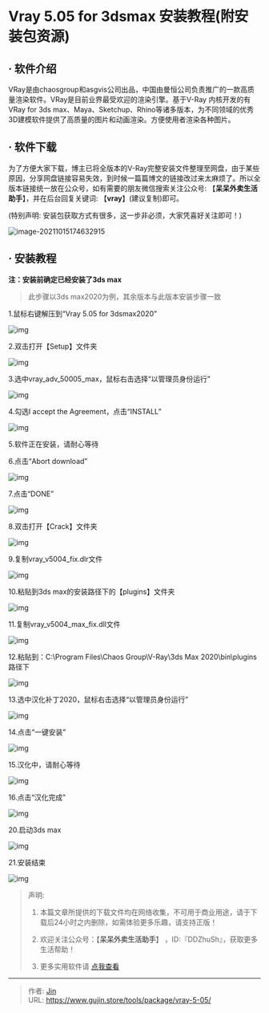 # Vray 5.05 for 3dsmax 安装教程(附安装包资源)


## · 软件介绍
VRay是由chaosgroup和asgvis公司出品，中国由曼恒公司负责推广的一款高质量渲染软件。VRay是目前业界最受欢迎的渲染引擎。基于V-Ray 内核开发的有VRay for 3ds max、Maya、Sketchup、Rhino等诸多版本，为不同领域的优秀3D建模软件提供了高质量的图片和动画渲染。方便使用者渲染各种图片。


## · 软件下载
为了方便大家下载，博主已将全版本的V-Ray完整安装文件整理至网盘，由于某些原因，分享网盘链接容易失效，到时候一篇篇博文的链接改过来太麻烦了。所以全版本链接统一放在公众号，如有需要的朋友微信搜索关注公众号: 【**呆呆外卖生活助手**】，并在后台回复关键词: 【**vray**】(建议复制)即可。

(特别声明: 安装包获取方式有很多，这一步非必须，大家凭喜好关注即可！)

![image-20211015174632915](https://img.gujin.store/img/image-20211015174632915.png)

## · 安装教程

**注：安装前确定已经安装了3ds max**

> 此步骤以3ds max2020为例，其余版本与此版本安装步骤一致

1.鼠标右键解压到“Vray 5.05 for 3dsmax2020”

![img](https://img.gujin.store/img/v2-32b8b4222f16a12a0ebcb85b247ebd69_720w.png)

2.双击打开【Setup】文件夹

![img](https://img.gujin.store/img/v2-52ac1de30ca2c35d6bcd097db8ab2f97_720w.png)

3.选中vray_adv_50005_max，鼠标右击选择“以管理员身份运行”

![img](https://img.gujin.store/img/v2-e30baa1a72c4baad96701e91de8586eb_720w.png)

4.勾选I accept the Agreement，点击“INSTALL”

![img](https://img.gujin.store/img/v2-1640e850b54781eea3bbdf7f92deedf6_720w.png)

5.软件正在安装，请耐心等待

6.点击“Abort download”

![img](https://img.gujin.store/img/v2-8ba19e7434fc233904e678fbd9ab16be_720w.png)

7.点击“DONE”

![img](https://img.gujin.store/img/v2-577deac04249c70257a60acb5866a02c_720w.png)

8.双击打开【Crack】文件夹

![img](https://img.gujin.store/img/v2-2a9474db34639a57b08fa525014e931c_720w.png)

9.复制vray_v5004_fix.dlr文件

![img](https://img.gujin.store/img/v2-cb9c7ea64a07abb009069bf4d68819b9_720w.png)

10.粘贴到3ds max的安装路径下的【plugins】文件夹

![img](https://img.gujin.store/img/v2-75d09daedc84fb40821c927bfc1bcbd4_720w.png)

11.复制vray_v5004_max_fix.dll文件

![img](https://img.gujin.store/img/v2-76cbf1ee434a25adb53e90b96e21e895_720w.png)

12.粘贴到：C:\Program Files\Chaos Group\V-Ray\3ds Max 2020\bin\plugins路径下

![img](https://img.gujin.store/img/v2-9c07adfbd2fd46e161b6f8a8b628ac90_720w.png)



13.选中汉化补丁2020，鼠标右击选择“以管理员身份运行”

![img](https://img.gujin.store/img/v2-79f574ce459bedfe8752752d23b09137_720w.png)

14.点击“一键安装”

![img](https://img.gujin.store/img/v2-907a9aa13574fe324cbf415b37b3dafd_720w.png)

15.汉化中，请耐心等待

![img](https://img.gujin.store/img/v2-494cdff1631a43077d594d79684abec7_720w.png)

16.点击“汉化完成”

![img](https://img.gujin.store/img/v2-16f3a7a7867cec6a88735b36bc1c7a59_720w.png)

20.启动3ds max

![img](https://img.gujin.store/img/v2-f2fdb506a33a997e2cfbf2080e725b97_720w.png)

21.安装结束

![img](https://img.gujin.store/img/v2-ebe19458d52f48bb9af7eebf1d6105db_720w.png)




> 声明: 
>
> 1. 本篇文章所提供的下载文件均在网络收集，不可用于商业用途，请于下载后24小时之内删除，如需体验更多乐趣，请支持正版！
>
> 2. 欢迎关注公众号：【**呆呆外卖生活助手**】 ，ID:『DDZhuSh』，获取更多生活帮助！
>
> 3. 更多实用软件请  [点我查看](/tools)

---

> 作者: [Jin](https://img.gujin.store/img/favicon.ico)  
> URL: https://www.gujin.store/tools/package/vray-5-05/  

